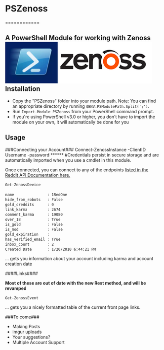 # PSZenoss
============

A PowerShell Module for working with Zenoss
<img class="alignnone wp-image-2172 size-large" src="https://raw.githubusercontent.com/1RedOne/PSZenoss/master/img/Zenoss_logo_new.png"/>
Installation
------------
 * Copy the "PSZenoss" folder into your module path. Note: You can find an
appropriate directory by running `$ENV:PSModulePath.Split(';')`.
 * Run `Import-Module PSZenoss` from your PowerShell command prompt.
 * If you're using PowerShell v3.0 or higher, you don't have to import the module on your own, it will automatically be done for you

 Usage
 -----
 
###Connecting your Account###
    Connect-ZenossInstance -ClientID Username -password ****** 
    #Credentials persist in secure storage and are automatically imported when you use a cmdlet in this module.
 
 Once connected, you can connect to any of the endpoints [listed in the Reddit API Documentation here.](https://www.reddit.com/dev/api)
 
    Get-ZenossDevice
   
    name               : 1RedOne
    hide_from_robots   : False
    gold_creddits      : 0
    link_karma         : 2674
    comment_karma      : 19080
    over_18            : True
    is_gold            : False
    is_mod             : False
    gold_expiration    : 
    has_verified_email : True
    inbox_count        : 2
    Created Date       : 1/20/2010 6:44:21 PM

... gets you information about your account including karma and account creation date

####Links####

**Most of these are out of date with the new Rest method, and will be revamped**

    Get-ZenossEvent

... gets you a nicely formatted table of the current front page links.

  
###To come###

* Making Posts
* imgur uploads
* Your suggestions?
* Multiple Account Support
